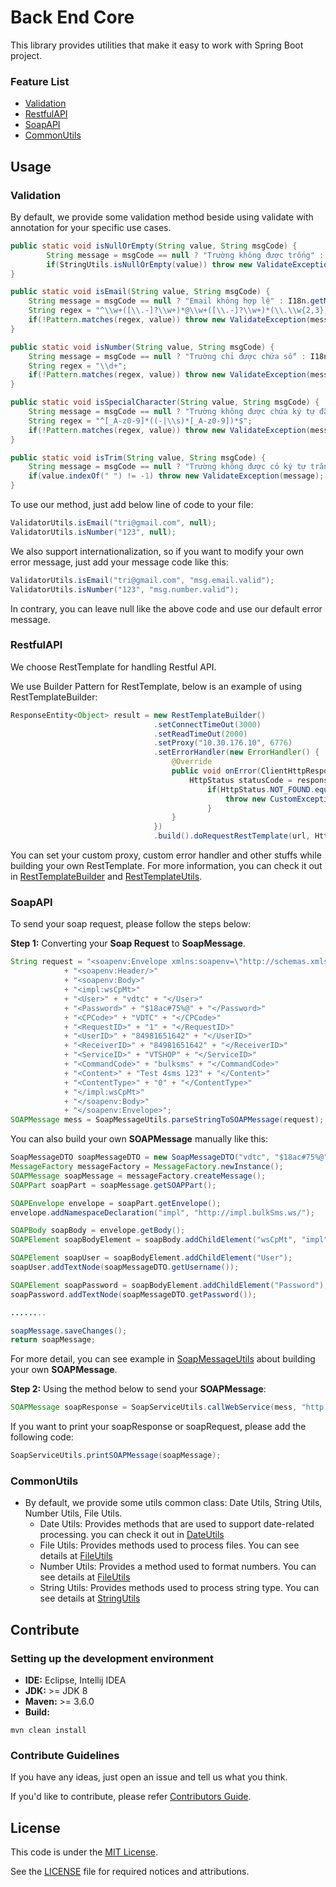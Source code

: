 # Back End Core

This library provides utilities that make it easy to work with Spring Boot project.

### Feature List

- [Validation](#Validation)
- [RestfulAPI](#RestfulAPI)
- [SoapAPI](#SoapAPI)
- [CommonUtils](#CommonUtils)

## Usage

### Validation

By default, we provide some validation method beside using validate with annotation for your specific use cases.
```java
public static void isNullOrEmpty(String value, String msgCode) {
        String message = msgCode == null ? "Trường không được trống" : I18n.getMessage(msgCode);
        if(StringUtils.isNullOrEmpty(value)) throw new ValidateException(message);
}

public static void isEmail(String value, String msgCode) {
    String message = msgCode == null ? "Email không hợp lệ" : I18n.getMessage(msgCode);
    String regex = "^\\w+([\\.-]?\\w+)*@\\w+([\\.-]?\\w+)*(\\.\\w{2,3})+$";
    if(!Pattern.matches(regex, value)) throw new ValidateException(message);
}

public static void isNumber(String value, String msgCode) {
    String message = msgCode == null ? "Trường chỉ được chứa số" : I18n.getMessage(msgCode);
    String regex = "\\d+";
    if(!Pattern.matches(regex, value)) throw new ValidateException(message);
}

public static void isSpecialCharacter(String value, String msgCode) {
    String message = msgCode == null ? "Trường không được chứa ký tự đặc biệt" : I18n.getMessage(msgCode);
    String regex = "^[_A-z0-9]*((-|\\s)*[_A-z0-9])*$";
    if(!Pattern.matches(regex, value)) throw new ValidateException(message);
}

public static void isTrim(String value, String msgCode) {
    String message = msgCode == null ? "Trường không được có ký tự trắng" : I18n.getMessage(msgCode);
    if(value.indexOf(" ") != -1) throw new ValidateException(message);
}
```
To use our method, just add below line of code to your file:
```java
ValidatorUtils.isEmail("tri@gmail.com", null);
ValidatorUtils.isNumber("123", null);
```
We also support internationalization, so if you want to modify your own error message, just add your message code like this:
```java
ValidatorUtils.isEmail("tri@gmail.com", "msg.email.valid");
ValidatorUtils.isNumber("123", "msg.number.valid");
```
In contrary, you can leave null like the above code and use our default error message.

### RestfulAPI

We choose RestTemplate for handling Restful API.

We use Builder Pattern for RestTemplate, below is an example of using RestTemplateBuilder:
```java
ResponseEntity<Object> result = new RestTemplateBuilder()
                                .setConnectTimeOut(3000)
                                .setReadTimeOut(2000)
                                .setProxy("10.30.176.10", 6776)
                                .setErrorHandler(new ErrorHandler() {
                                    @Override
                                    public void onError(ClientHttpResponse response) throws IOException {
                                        HttpStatus statusCode = response.getStatusCode();
                                            if(HttpStatus.NOT_FOUND.equals(response.getStatusCode())) {
                                                throw new CustomException("Không hợp lệ");
                                            }
                                    }
                                })
                                .build().doRequestRestTemplate(url, HttpMethod.POST, null, token, null);
```
You can set your custom proxy, custom error handler and other stuffs while building your own RestTemplate. For more information, you can check it out in [RestTemplateBuilder](src/main/java/vn/com/viettel/core/rest/RestTemplateBuilder.java) and [RestTemplateUtils](src/main/java/vn/com/viettel/core/utils/RestTemplateUtils.java).

### SoapAPI

To send your soap request, please follow the steps below:

**Step 1:** Converting your **Soap Request** to **SoapMessage**.
```java
String request = "<soapenv:Envelope xmlns:soapenv=\"http://schemas.xmlsoap.org/soap/envelope/\" xmlns:impl=\"http://impl.bulkSms.ws/\">"
			+ "<soapenv:Header/>"
			+ "<soapenv:Body>"
			+ "<impl:wsCpMt>"
			+ "<User>" + "vdtc" + "</User>"
			+ "<Password>" + "$18ac#75%@" + "</Password>"
			+ "<CPCode>" + "VDTC" + "</CPCode>"
			+ "<RequestID>" + "1" + "</RequestID>"
			+ "<UserID>" + "84981651642" + "</UserID>"
			+ "<ReceiverID>" + "84981651642" + "</ReceiverID>"
			+ "<ServiceID>" + "VTSHOP" + "</ServiceID>"
			+ "<CommandCode>" + "bulksms" + "</CommandCode>"
			+ "<Content>" + "Test 4sms 123" + "</Content>"
			+ "<ContentType>" + "0" + "</ContentType>"
			+ "</impl:wsCpMt>"
			+ "</soapenv:Body>"
			+ "</soapenv:Envelope>";
SOAPMessage mess = SoapMessageUtils.parseStringToSOAPMessage(request);
```
You can also build your own **SOAPMessage** manually like this:
```java
SoapMessageDTO soapMessageDTO = new SoapMessageDTO("vdtc", "$18ac#75%@", "VDTC", "VTSHOP", "84981651642", "Test 4sms 123", "0");
MessageFactory messageFactory = MessageFactory.newInstance();
SOAPMessage soapMessage = messageFactory.createMessage();
SOAPPart soapPart = soapMessage.getSOAPPart();

SOAPEnvelope envelope = soapPart.getEnvelope();
envelope.addNamespaceDeclaration("impl", "http://impl.bulkSms.ws/");

SOAPBody soapBody = envelope.getBody();
SOAPElement soapBodyElement = soapBody.addChildElement("wsCpMt", "impl");

SOAPElement soapUser = soapBodyElement.addChildElement("User");
soapUser.addTextNode(soapMessageDTO.getUsername());

SOAPElement soapPassword = soapBodyElement.addChildElement("Password");
soapPassword.addTextNode(soapMessageDTO.getPassword());

........

soapMessage.saveChanges();
return soapMessage;
```
For more detail, you can see example in [SoapMessageUtils](src/main/java/vn/com/viettel/core/utils/SoapMessageUtils.java) about building your own **SOAPMessage**. 

**Step 2:** Using the method below to send your **SOAPMessage**:
```java
SOAPMessage soapResponse = SoapServiceUtils.callWebService(mess, "http://ams.tinnhanthuonghieu.vn:8009/bulkapi?wsdl");
```
If you want to print your soapResponse or soapRequest, please add the following code:
```java
SoapServiceUtils.printSOAPMessage(soapMessage);
```

### CommonUtils
- By default, we provide some utils common class: Date Utils, String Utils, Number Utils, File Utils.     
  - Date Utils: Provides methods that are used to support date-related processing. you can check it out in [DateUtils](src/main/java/vn/com/viettel/core/utils/DateUtils.java)
  - File Utils: Provides methods used to process files. You can see details at [FileUtils](src/main/java/vn/com/viettel/core/utils/FileUtils.java)
  - Number Utils: Provides a method used to format numbers. You can see details at [FileUtils](src/main/java/vn/com/viettel/core/utils/NumberUtils.java)
  - String Utils: Provides methods used to process string type. You can see details at [StringUtils](src/main/java/vn/com/viettel/core/utils/StringUtils.java)

## Contribute

### Setting up the development environment

- **IDE:** Eclipse, Intellij IDEA
- **JDK:** >= JDK 8
- **Maven:** >= 3.6.0
- **Build:**

```
mvn clean install
```

### Contribute Guidelines

If you have any ideas, just open an issue and tell us what you think.

If you'd like to contribute, please refer [Contributors Guide](CONTRIBUTING.md).

## License

This code is under the [MIT License](https://opensource.org/licenses/MIT).

See the [LICENSE](LICENSE) file for required notices and attributions.